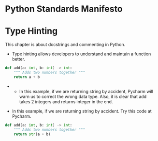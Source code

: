 Python Standards Manifesto
=====================
Type Hinting
=====================

This chapter is about docstrings and commenting in Python.

* Type hinting allows developers to understand and maintain a function better.

```python
def add(a: int, b: int) -> int:
    """ Adds two numbers together """
    return a + b
```
* * In this example, if we are returning string by accident, Pycharm will warn us to correct the wrong data type. Also, it is clear that add takes 2 integers and returns integer in the end.


* In this example, if we are returning string by accident. Try this code at Pycharm.
```python
def add(a: int, b: int) -> int:
    """ Adds two numbers together """
    return str(a + b)
```